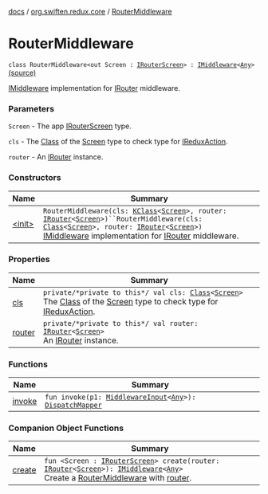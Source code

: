 [docs](../../index.md) / [org.swiften.redux.core](../index.md) / [RouterMiddleware](./index.md)

# RouterMiddleware

`class RouterMiddleware<out Screen : `[`IRouterScreen`](../-i-router-screen.md)`> : `[`IMiddleware`](../-i-middleware.md)`<`[`Any`](https://kotlinlang.org/api/latest/jvm/stdlib/kotlin/-any/index.html)`>` [(source)](https://github.com/protoman92/KotlinRedux/tree/master/common/common-core/src/main/kotlin/org/swiften/redux/core/RouterMiddleware.kt#L17)

[IMiddleware](../-i-middleware.md) implementation for [IRouter](../-i-router/index.md) middleware.

### Parameters

`Screen` - The app [IRouterScreen](../-i-router-screen.md) type.

`cls` - The [Class](http://docs.oracle.com/javase/6/docs/api/java/lang/Class.html) of the [Screen](index.md#Screen) type to check type for [IReduxAction](../-i-redux-action.md).

`router` - An [IRouter](../-i-router/index.md) instance.

### Constructors

| Name | Summary |
|---|---|
| [&lt;init&gt;](-init-.md) | `RouterMiddleware(cls: `[`KClass`](https://kotlinlang.org/api/latest/jvm/stdlib/kotlin.reflect/-k-class/index.html)`<`[`Screen`](index.md#Screen)`>, router: `[`IRouter`](../-i-router/index.md)`<`[`Screen`](index.md#Screen)`>)``RouterMiddleware(cls: `[`Class`](http://docs.oracle.com/javase/6/docs/api/java/lang/Class.html)`<`[`Screen`](index.md#Screen)`>, router: `[`IRouter`](../-i-router/index.md)`<`[`Screen`](index.md#Screen)`>)`<br>[IMiddleware](../-i-middleware.md) implementation for [IRouter](../-i-router/index.md) middleware. |

### Properties

| Name | Summary |
|---|---|
| [cls](cls.md) | `private/*private to this*/ val cls: `[`Class`](http://docs.oracle.com/javase/6/docs/api/java/lang/Class.html)`<`[`Screen`](index.md#Screen)`>`<br>The [Class](http://docs.oracle.com/javase/6/docs/api/java/lang/Class.html) of the [Screen](index.md#Screen) type to check type for [IReduxAction](../-i-redux-action.md). |
| [router](router.md) | `private/*private to this*/ val router: `[`IRouter`](../-i-router/index.md)`<`[`Screen`](index.md#Screen)`>`<br>An [IRouter](../-i-router/index.md) instance. |

### Functions

| Name | Summary |
|---|---|
| [invoke](invoke.md) | `fun invoke(p1: `[`MiddlewareInput`](../-middleware-input/index.md)`<`[`Any`](https://kotlinlang.org/api/latest/jvm/stdlib/kotlin/-any/index.html)`>): `[`DispatchMapper`](../-dispatch-mapper.md) |

### Companion Object Functions

| Name | Summary |
|---|---|
| [create](create.md) | `fun <Screen : `[`IRouterScreen`](../-i-router-screen.md)`> create(router: `[`IRouter`](../-i-router/index.md)`<`[`Screen`](create.md#Screen)`>): `[`IMiddleware`](../-i-middleware.md)`<`[`Any`](https://kotlinlang.org/api/latest/jvm/stdlib/kotlin/-any/index.html)`>`<br>Create a [RouterMiddleware](./index.md) with [router](create.md#org.swiften.redux.core.RouterMiddleware.Companion$create(org.swiften.redux.core.IRouter((org.swiften.redux.core.RouterMiddleware.Companion.create.Screen)))/router). |
